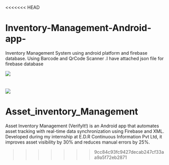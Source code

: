 <<<<<<< HEAD
# Inventory-Management-Android-app-
Inventory Management System using android platform and firebase database. Using Barcode and QrCode Scanner
.I have attached json file for firebase database

![](Screenshot_1588806265.png)

![](Screenshot_1588806270.png)
=======
# Asset_inventory_Management
Asset Inventory Management (VerifyIt!) is an Android app that automates asset tracking with real-time data synchronization using Firebase and XML. Developed during my internship at E.D.R Continuous Information Pvt Ltd, it improves asset visibility by 30% and reduces manual errors by 25%. 
>>>>>>> 9cc84c93fc9427decab247cf33aa9a5f72eb2871
